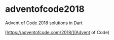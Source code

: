 # adventofcode2018
Advent of Code 2018 solutions in Dart


[https://adventofcode.com/2018/](Advent of Code)
